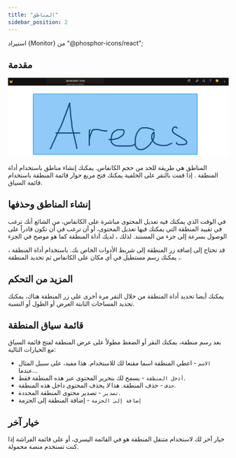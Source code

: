 ```yaml
---
title: "المناطق"
sidebar_position: 2
---
```


استيراد {Monitor} من "@phosphor-icons/react";


## مقدمة

![المنطقة](area.png)

المناطق هي طريقة للحد من حجم الكانفاس. يمكنك إنشاء مناطق باستخدام أداة المنطقة [](tools/area.md). إذا قمت بالنقر على الخلفية يمكنك فتح مربع حوار قائمة المنطقة باستخدام قائمة السياق.

## إنشاء المناطق وحذفها

في الوقت الذي يمكنك فيه تعديل المحتوى مباشرة على الكانفاس، من الشائع أنك ترغب في تقييد المنطقة التي يمكنك فيها تعديل المحتوى، أو أن ترغب في أن تكون قادراً على الوصول بسرعة إلى جزء من المستند. لذلك ، لديك أداة المنطقة <Monitor/> كما هو موضح في الجزء

[](README.md)، قد تحتاج إلى إضافة زر المنطقة <Monitor/> إلى شريط الأدوات الخاص بك. باستخدام أداة المنطقة [](tools/area.md)، يمكنك رسم مستطيل في أي مكان على الكانفاس ثم تحديد المنطقة.</p> 



## المزيد من التحكم

يمكنك أيضا تحديد أداة المنطقة من خلال النقر مرة أخرى على زر المنطقة <Monitor/> هناك، يمكنك تحديد المساحات الثابتة العرض أو الطول أو النسبة. 



## قائمة سياق المنطقة

بعد رسم منطقة، يمكنك النقر أو الضغط مطولاً على عرض المنطقة لفتح قائمة السياق مع الخيارات التالية:

* `الاسم` - اعطي المنطقة اسما مقنعا لك للاستخدام. هذا مفيد، على سبيل المثال عندما...
* `أدخل المنطقة` - يسمح لك بتحرير المحتوى عبر هذه المنطقة فقط.
* `حذف` - حذف المنطقة. هذا *لا* يحذف المحتوى داخل هذه المنطقة.
* `تصدير` - تصدير محتوى المنطقة المحددة.
* `إضافة إلى الحزمة` - إضافة المنطقة إلى الحزمة [](pack)



## خيار آخر

خيار آخر لك لاستخدام متنقل المنطقة هو في القائمة اليسرى، أو على قائمة الفراشة إذا كنت تستخدم منصة محمولة. 

